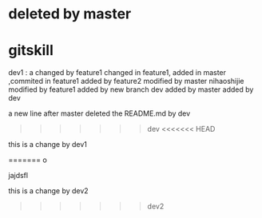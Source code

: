 deleted by master
=======
# gitskill
dev1 : a
changed by feature1
changed in feature1, added in master ,commited in feature1
added by feature2
modified by master
nihaoshijie
modified by feature1
added by new branch dev
added by master
added by dev

a new line after master deleted the README.md by dev
>>>>>>> dev
<<<<<<< HEAD

this is a change by dev1

=======
o


jajdsfl

this is a change by dev2
>>>>>>> dev2
